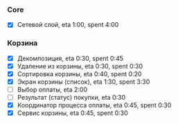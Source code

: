 ### Core
- [x] Сетевой слой, eta 1:00, spent 4:00

### Корзина
- [x] Декомпозиция, eta 0:30, spent 0:45
- [x] Удаление из корзины, eta 0:30, spent 0:30
- [x] Сортировка корзины, eta 0:40, spent 0:20
- [x] Экран корзины (список), eta 1:30, spent 3:30
- [ ] Выбор оплаты, eta 2:00
- [ ] Результат (статус) покупки, eta 0:30
- [x] Координатор процесса оплаты, eta 0:45, spent 0:30
- [x] Сервис корзины, eta 0:45, spent 0:30
